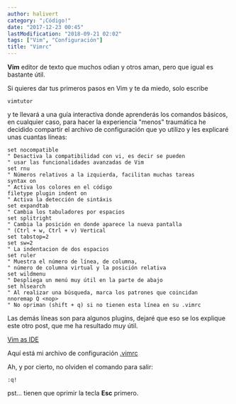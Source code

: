 ```yaml
---
author: halivert
category: "¡Código!"
date: "2017-12-23 00:45"
lastModification: "2018-09-21 02:02"
tags: ["Vim", "Configuración"]
title: "Vimrc"
---
```


**Vim** editor de texto que muchos odian y otros aman, pero que igual es
bastante útil.

Si quieres dar tus primeros pasos en Vim y te da miedo, solo escribe

```shell
vimtutor
```

y te llevará a una guía interactiva donde aprenderás los comandos básicos, en
cualquier caso, para hacer la experiencia "menos" traumática he decidido
compartir el archivo de configuración que yo utilizo y les explicaré unas
cuantas líneas:

<!-- Seguir leyendo -->

```viml
set nocompatible
" Desactiva la compatibilidad con vi, es decir se pueden
" usar las funcionalidades avanzadas de Vim
set rnu
" Números relativos a la izquierda, facilitan muchas tareas
syntax on
" Activa los colores en el código
filetype plugin indent on
" Activa la detección de sintáxis
set expandtab
" Cambia los tabuladores por espacios
set splitright
" Cambia la posición en donde aparece la nueva pantalla
" (Ctrl + w, Ctrl + v) Vertical
set tabstop=2
set sw=2
" La indentacion de dos espacios
set ruler
" Muestra el número de línea, de columna,
" número de columna virtual y la posición relativa
set wildmenu
" Despliega un menú muy útil en la parte de abajo
set hlsearch
" Al realizar una búsqueda, marca los patrones que coincidan
nnoremap Q <nop>
" No opriman (shift + q) si no tienen esta línea en su .vimrc
```

Las demás líneas son para algunos plugins, dejaré que eso se los explique
este otro post, que me ha resultado muy útil.

[Vim as IDE][1]

Aquí está mi archivo de configuración
[.vimrc][2]

Ah, y por cierto, no olviden el comando para salir:

```viml
:q!
```

pst... tienen que oprimir la tecla **Esc** primero.

[1]: http://yannesposito.com/Scratch/en/blog/Vim-as-IDE/
[2]: https://github.com/halivert/vimrc
